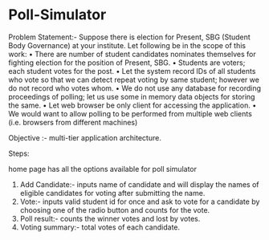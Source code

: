 # Poll-Simulator
Problem Statement:-
Suppose there is election for Present, SBG (Student Body Governance) at your institute. Let
following be in the scope of this work:
• There are number of student candidates nominates themselves for fighting election
for the position of Present, SBG.
• Students are voters; each student votes for the post.
• Let the system record IDs of all students who vote so that we can detect repeat voting
by same student; however we do not record who votes whom.
• We do not use any database for recording proceedings of polling; let us use some in
memory data objects for storing the same.
• Let web browser be only client for accessing the application.
• We would want to allow polling to be performed from multiple web clients (i.e.
browsers from different machines)



Objective :- multi-tier application architecture.

Steps:

home page has all the options available for poll simulator 
1) Add Candidate:- inputs name of candidate and will display the names of eligible candidates for voting after submitting the name.
2) Vote:- inputs valid student id for once and ask to vote for a candidate by choosing one of the radio button and counts for the vote.
3) Poll result:- counts the winner votes and lost by votes.
4) Voting summary:- total votes of each candidate.
